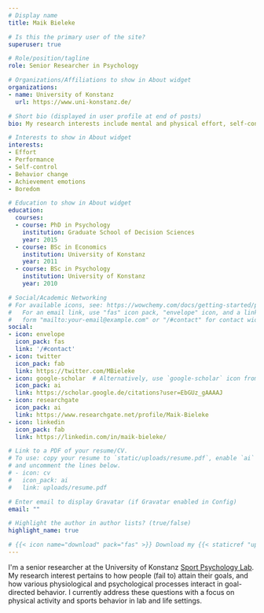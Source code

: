 ```yaml
---
# Display name
title: Maik Bieleke

# Is this the primary user of the site?
superuser: true

# Role/position/tagline
role: Senior Researcher in Psychology

# Organizations/Affiliations to show in About widget
organizations:
- name: University of Konstanz
  url: https://www.uni-konstanz.de/

# Short bio (displayed in user profile at end of posts)
bio: My research interests include mental and physical effort, self-control and behavior change, and emotions related to achievement.

# Interests to show in About widget
interests:
- Effort
- Performance
- Self-control
- Behavior change
- Achievement emotions
- Boredom

# Education to show in About widget
education:
  courses:
  - course: PhD in Psychology
    institution: Graduate School of Decision Sciences
    year: 2015
  - course: BSc in Economics
    institution: University of Konstanz
    year: 2011
  - course: BSc in Psychology
    institution: University of Konstanz
    year: 2010

# Social/Academic Networking
# For available icons, see: https://wowchemy.com/docs/getting-started/page-builder/#icons
#   For an email link, use "fas" icon pack, "envelope" icon, and a link in the
#   form "mailto:your-email@example.com" or "/#contact" for contact widget.
social:
- icon: envelope
  icon_pack: fas
  link: '/#contact'
- icon: twitter
  icon_pack: fab
  link: https://twitter.com/MBieleke
- icon: google-scholar  # Alternatively, use `google-scholar` icon from `ai` icon pack
  icon_pack: ai
  link: https://scholar.google.de/citations?user=EbGUz_gAAAAJ
- icon: researchgate
  icon_pack: ai
  link: https://www.researchgate.net/profile/Maik-Bieleke
- icon: linkedin
  icon_pack: fab
  link: https://linkedin.com/in/maik-bieleke/

# Link to a PDF of your resume/CV.
# To use: copy your resume to `static/uploads/resume.pdf`, enable `ai` icons in `params.toml`, 
# and uncomment the lines below.
# - icon: cv
#   icon_pack: ai
#   link: uploads/resume.pdf

# Enter email to display Gravatar (if Gravatar enabled in Config)
email: ""

# Highlight the author in author lists? (true/false)
highlight_name: true

# {{< icon name="download" pack="fas" >}} Download my {{< staticref "uploads/# demo_resume.pdf" "newtab" >}}resumé{{< /staticref >}}.
---
```


I'm a senior researcher at the University of Konstanz [Sport Psychology Lab](https://www.sportwissenschaft.uni-konstanz.de/schueler/). My research interest pertains to how people (fail to) attain their goals, and how various physiological and psychological processes interact in goal-directed behavior. I currently address these questions with a focus on physical activity and sports behavior in lab and life settings. 


